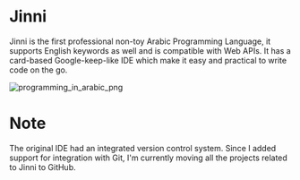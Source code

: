 # Jinni
Jinni is the first professional non-toy Arabic Programming Language, it supports English keywords as well and is compatible with Web APIs. It has a card-based Google-keep-like IDE which make it easy and practical to write code on the go.

![programming_in_arabic_png](https://github.com/ashrfras/jinni/assets/169364198/bbd27db5-a501-4709-8571-ef371bef48c9)

# Note
The original IDE had an integrated version control system. Since I added support for integration with Git, I'm currently moving all the projects related to Jinni to GitHub.

